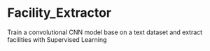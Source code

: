 # Facility_Extractor
Train a convolutional CNN model base on a text dataset and extract facilities with Supervised Learning
